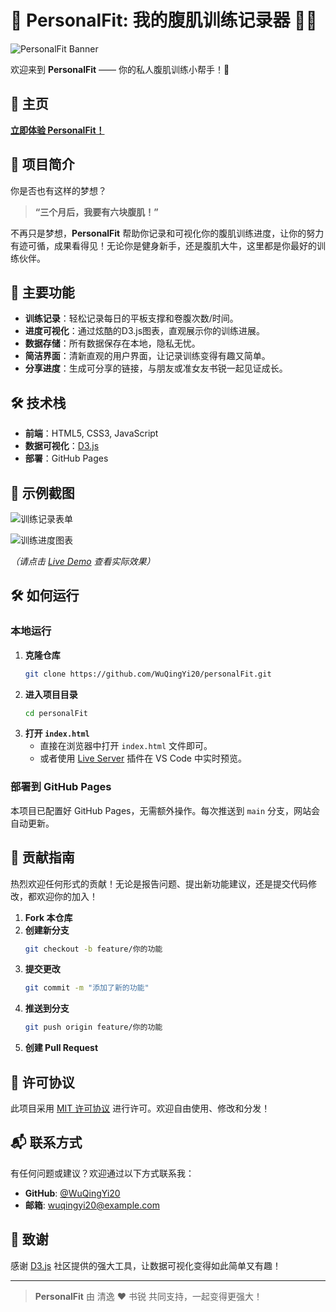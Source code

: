 # 💪 PersonalFit: 我的腹肌训练记录器 🏋️‍♂️

![PersonalFit Banner](https://via.placeholder.com/1200x300?text=PersonalFit+Banner)

欢迎来到 **PersonalFit** —— 你的私人腹肌训练小帮手！🎉

## 🚀 主页

[**立即体验 PersonalFit！**](https://wuqingyi20.github.io/personalFit/)

## 📝 项目简介

你是否也有这样的梦想？

> **“三个月后，我要有六块腹肌！”**

不再只是梦想，**PersonalFit** 帮助你记录和可视化你的腹肌训练进度，让你的努力有迹可循，成果看得见！无论你是健身新手，还是腹肌大牛，这里都是你最好的训练伙伴。

## 🌟 主要功能

- **训练记录**：轻松记录每日的平板支撑和卷腹次数/时间。
- **进度可视化**：通过炫酷的D3.js图表，直观展示你的训练进展。
- **数据存储**：所有数据保存在本地，隐私无忧。
- **简洁界面**：清新直观的用户界面，让记录训练变得有趣又简单。
- **分享进度**：生成可分享的链接，与朋友或准女友书锐一起见证成长。

## 🛠️ 技术栈

- **前端**：HTML5, CSS3, JavaScript
- **数据可视化**：[D3.js](https://d3js.org/)
- **部署**：GitHub Pages

## 📸 示例截图

![训练记录表单](https://via.placeholder.com/800x400?text=训练记录表单)

![训练进度图表](https://via.placeholder.com/800x400?text=训练进度图表)

*（请点击 [Live Demo](https://wuqingyi20.github.io/personalFit/) 查看实际效果）*

## 🛠️ 如何运行

### 本地运行

1. **克隆仓库**
    ```bash
    git clone https://github.com/WuQingYi20/personalFit.git
    ```
2. **进入项目目录**
    ```bash
    cd personalFit
    ```
3. **打开 `index.html`**
    - 直接在浏览器中打开 `index.html` 文件即可。
    - 或者使用 [Live Server](https://marketplace.visualstudio.com/items?itemName=ritwickdey.LiveServer) 插件在 VS Code 中实时预览。

### 部署到 GitHub Pages

本项目已配置好 GitHub Pages，无需额外操作。每次推送到 `main` 分支，网站会自动更新。

## 🤝 贡献指南

热烈欢迎任何形式的贡献！无论是报告问题、提出新功能建议，还是提交代码修改，都欢迎你的加入！

1. **Fork 本仓库**
2. **创建新分支**
    ```bash
    git checkout -b feature/你的功能
    ```
3. **提交更改**
    ```bash
    git commit -m "添加了新的功能"
    ```
4. **推送到分支**
    ```bash
    git push origin feature/你的功能
    ```
5. **创建 Pull Request**

## 📄 许可协议

此项目采用 [MIT 许可协议](LICENSE) 进行许可。欢迎自由使用、修改和分发！

## 📬 联系方式

有任何问题或建议？欢迎通过以下方式联系我：

- **GitHub**: [@WuQingYi20](https://github.com/WuQingYi20)
- **邮箱**: wuqingyi20@example.com

## 🎉 致谢

感谢 [D3.js](https://d3js.org/) 社区提供的强大工具，让数据可视化变得如此简单又有趣！

---

> **PersonalFit** 由 清逸 ❤️ 书锐 共同支持，一起变得更强大！

